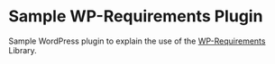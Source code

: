 # Sample WP-Requirements Plugin

Sample WordPress plugin to explain the use of the [WP-Requirements][1]
Library.

[1]: https://github.com/dsawardekar/wp-requirements
